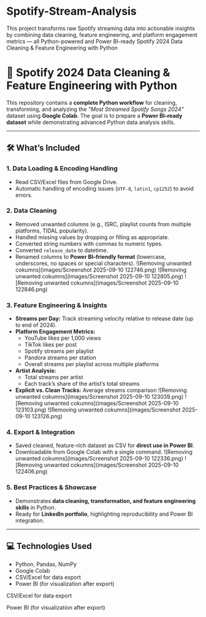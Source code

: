 # Spotify-Stream-Analysis
This project transforms raw Spotify streaming data into actionable insights by combining data cleaning, feature engineering, and platform engagement metrics — all Python-powered and Power BI-ready
Spotify 2024 Data Cleaning & Feature Engineering with Python

# 🎵 Spotify 2024 Data Cleaning & Feature Engineering with Python

This repository contains a **complete Python workflow** for cleaning, transforming, and analyzing the *"Most Streamed Spotify Songs 2024"* dataset using **Google Colab**. The goal is to prepare a **Power BI–ready dataset** while demonstrating advanced Python data analysis skills.

---

## 🛠 What’s Included

### **1. Data Loading & Encoding Handling**
- Read CSV/Excel files from Google Drive.  
- Automatic handling of encoding issues (`UTF-8`, `latin1`, `cp1252`) to avoid errors.

### **2. Data Cleaning**
- Removed unwanted columns (e.g., ISRC, playlist counts from multiple platforms, TIDAL popularity).
- Handled missing values by dropping or filling as appropriate.  
- Converted string numbers with commas to numeric types.  
- Converted `release_date` to datetime.  
- Renamed columns to **Power BI–friendly format** (lowercase, underscores, no spaces or special characters).
![Removing unwanted cokumns](images/Screenshot 2025-09-10 122746.png)
![Removing unwanted cokumns](images/Screenshot 2025-09-10 122805.png)
![Removing unwanted cokumns](images/Screenshot 2025-09-10 122846.png)

### **3. Feature Engineering & Insights**
- **Streams per Day:** Track streaming velocity relative to release date (up to end of 2024).  
- **Platform Engagement Metrics:**  
  - YouTube likes per 1,000 views  
  - TikTok likes per post  
  - Spotify streams per playlist  
  - Pandora streams per station  
  - Overall streams per playlist across multiple platforms  
- **Artist Analysis:**  
  - Total streams per artist  
  - Each track’s share of the artist’s total streams  
- **Explicit vs. Clean Tracks:** Average streams comparison
![Removing unwanted cokumns](images/Screenshot 2025-09-10 123039.png)
![Removing unwanted cokumns](images/Screenshot 2025-09-10 123103.png)
![Removing unwanted cokumns](images/Screenshot 2025-09-10 123126.png)

### **4. Export & Integration**
- Saved cleaned, feature-rich dataset as CSV for **direct use in Power BI**.  
- Downloadable from Google Colab with a single command.
![Removing unwanted cokumns](images/Screenshot 2025-09-10 122336.png)
![Removing unwanted cokumns](images/Screenshot 2025-09-10 122406.png)
### **5. Best Practices & Showcase**
- Demonstrates **data cleaning, transformation, and feature engineering skills** in Python.  
- Ready for **LinkedIn portfolio**, highlighting reproducibility and Power BI integration.

---

## 💻 Technologies Used
- Python, Pandas, NumPy  
- Google Colab  
- CSV/Excel for data export  
- Power BI (for visualization after export)

CSV/Excel for data export

Power BI (for visualization after export)
